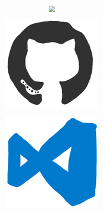 <p align="center">
  <img src="https://github.com/CB-Info/CB-Info/blob/main/me.gif"/>
</p>


<span>
<p align="center" margin-top="250px">
  <img width="250px" src="https://github.com/CB-Info/CB-Info/blob/main/github.gif"/>
</p>
<p align="center">
  <img width="250px" src="https://github.com/CB-Info/CB-Info/blob/main/vscode.gif"/>
</p>
</span>





<!--

**CB-Info/CB-Info** is a ✨ _special_ ✨ repository because its `README.md` (this file) appears on your GitHub profile.

Here are some ideas to get you started:

- Hi there 👋
- 🔭 I’m currently working on ...
- 🌱 I’m currently learning ...
- 👯 I’m looking to collaborate on ...
- 🤔 I’m looking for help with ...
- 💬 Ask me about ...
- 📫 How to reach me: ...
- 😄 Pronouns: ...
- ⚡ Fun fact: ...
-->
